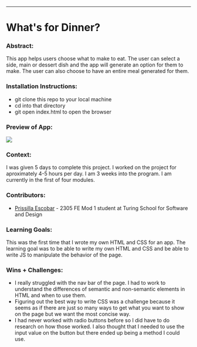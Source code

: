 
______________________________________________________  

# What's for Dinner? 

### Abstract:
[//]: <> (Briefly describe what you built and its features. What problem is the app solving? How does this application solve that problem?)
This app helps users choose what to make to eat. The user can select a side, main or dessert dish and the app will generate an option for them to make. The user can also choose to have an entire meal generated for them. 

### Installation Instructions:
[//]: <> (What steps does a person have to take to get your app cloned down and running?)
- git clone this repo to your local machine
- cd into that directory
- git open index.html to open the browser

### Preview of App:
[//]: <> (Provide ONE gif or screenshot of your application - choose the "coolest" piece of functionality to show off.)
<img src="https://scontent-den4-1.xx.fbcdn.net/v/t1.15752-9/350181009_1616807358800090_6444660196307091675_n.png?stp=dst-png_s2048x2048&_nc_cat=101&ccb=1-7&_nc_sid=ae9488&_nc_ohc=TU-Wcv0L_i8AX_KGTBc&_nc_ht=scontent-den4-1.xx&oh=03_AdQd5Vkm1-Si29PJ3DVZJEOhuGZeutt9uhpARezYNtJLag&oe=649C9EA1">

### Context:
[//]: <> (Give some context for the project here. How long did you have to work on it? How far into the Turing program are you?)
I was given 5 days to complete this project. I worked on the project for aproximately 4-5 hours per day. I am 3 weeks into the program. I am currently in the first of four modules.

### Contributors:
[//]: <> (Who worked on this application? Link to their GitHubs.)
- [Prissilla Escobar](https://github.com/prissilla-escobar) - 2305 FE Mod 1 student at Turing School for Software and Design

### Learning Goals:
[//]: <> (What were the learning goals of this project? What tech did you work with?)
This was the first time that I wrote my own HTML and CSS for an app. The learning goal was to be able to write my own HTML and CSS and be able to write JS to manipulate the behavior of the page.

### Wins + Challenges:
[//]: <> (What are 2-3 wins you have from this project? What were some challenges you faced - and how did you get over them?)
- I really struggled with the nav bar of the page. I had to work to understand the differences of semantic and non-semantic elements in HTML and when to use them.
- Figuring out the best way to write CSS was a challenge because it seems as if there are just so many ways to get what you want to show on the page but we want the most concise way.
- I had never worked with radio buttons before so I did have to do research on how those worked. I also thought that I needed to use the input value on the button but there ended up being a method I could use.
